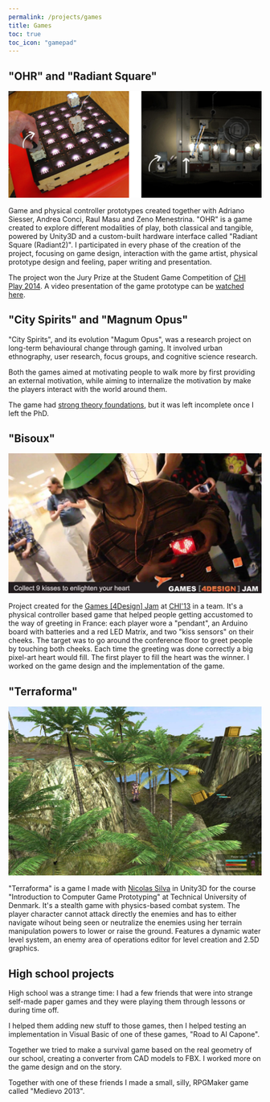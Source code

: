 ```yaml
---
permalink: /projects/games
title: Games
toc: true
toc_icon: "gamepad"
---
```


## "OHR" and "Radiant Square"

![alt text](/assets/images/OHR_Gameplay_smaller.jpg "OHR and Radiant Square gameplay")

Game and physical controller prototypes created together with Adriano Siesser, Andrea
Conci, Raul Masu and Zeno Menestrina. "OHR" is a game created to explore different
modalities of play, both classical and tangible, powered by Unity3D and a custom-built
hardware interface called "Radiant Square (Radiant2)". I participated in every phase of
the creation of the project, focusing on game design, interaction with the game artist,
physical prototype design and feeling, paper writing and presentation.

The project won the Jury Prize at the Student Game Competition of [CHI Play 2014][4]. A
video presentation of the game prototype can be [watched here][6].

## "City Spirits" and "Magnum Opus"

"City Spirits", and its evolution "Magum Opus", was a research project on long-term
behavioural change through gaming. It involved urban ethnography, user research, focus
groups, and cognitive science research.

Both the games aimed at motivating people to walk more by first providing an external
motivation, while aiming to internalize the motivation by make the players interact with
the world around them.

The game had [strong theory foundations][5], but it was left incomplete once I left the
PhD.

## "Bisoux"

![alt text](/assets/images/Bisoux_Photo.jpg "Bisoux Photo")

Project created for the [Games [4Design] Jam][2] at [CHI'13][3] in a team. It's a physical
controller based game that helped people getting accustomed to the way of greeting in
France: each player wore a "pendant", an Arduino board with batteries and a red LED
Matrix, and two "kiss sensors" on their cheeks. The target was to go around the
conference floor to greet people by touching both cheeks. Each time the greeting was
done correctly a big pixel-art heart would fill. The first player to fill the heart was
the winner. I worked on the game design and the implementation of the game.

## "Terraforma"

![alt text](/assets/images/Terraforma_Screenshot.jpg "Terraforma Screenshot")

"Terraforma" is a game I made with [Nicolas Silva][1] in Unity3D for the course
"Introduction to Computer Game Prototyping" at Technical University of Denmark. It's a
stealth game with physics-based combat system. The player character cannot attack
directly the enemies and has to either navigate wihout being seen or neutralize the
enemies using her terrain manipulation powers to lower or raise the ground. Features a
dynamic water level system, an enemy area of operations editor for level creation and
2.5D graphics.

## High school projects

High school was a strange time: I had a few friends that were into strange self-made
paper games and they were playing them through lessons or during time off.

I helped them adding new stuff to those games, then I helped testing an implementation
in Visual Basic of one of these games, "Road to Al Capone".

Together we tried to make a survival game based on the real geometry of our school,
creating a converter from CAD models to FBX. I worked more on the game design and on
the story.

Together with one of these friends I made a small, silly, RPGMaker game called "Medievo
2013".

[1]: https://github.com/nical
[2]: https://youtu.be/bcPHa4NC1tM
[3]: https://chi2013.acm.org/
[4]: https://chiplay.acm.org/2014/
[5]: /assets/documents/Behaviour_Change_through_Videogames.pdf
[6]: https://youtu.be/0Gh0tuTHAXk
